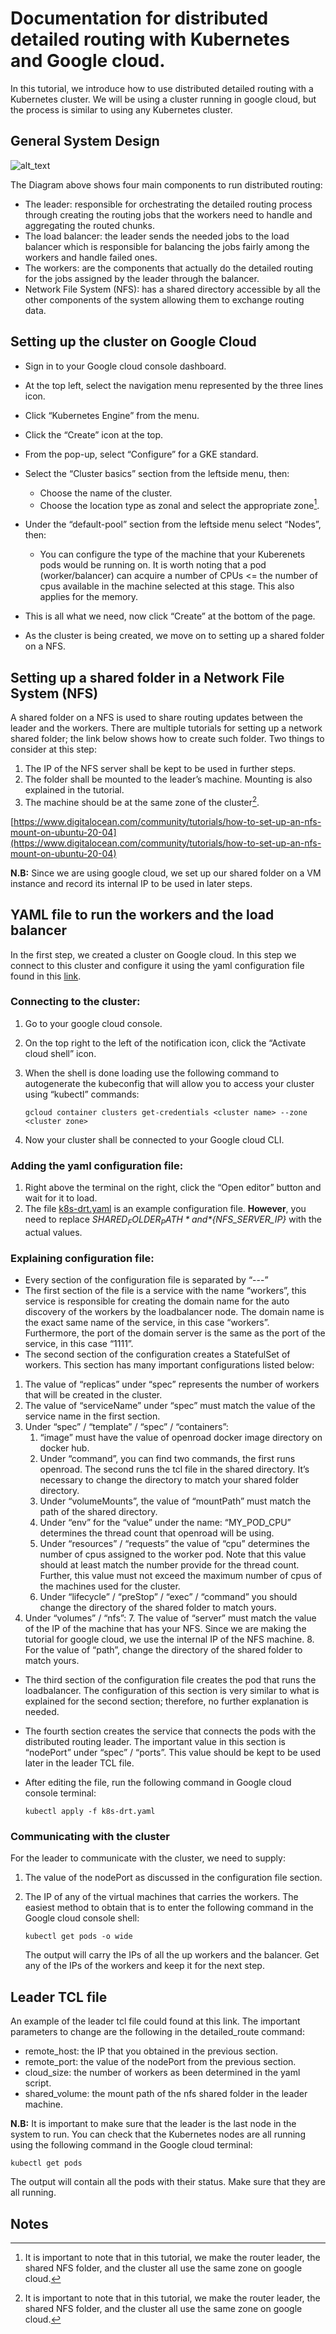 


# Documentation for distributed detailed routing with Kubernetes and Google cloud.

In this tutorial, we introduce how to use distributed detailed routing with a Kubernetes cluster. We will be using a cluster running in google cloud, but the process is similar to using any Kubernetes cluster.


## General System Design




![alt_text](gsd.jpg "System Components")


The Diagram above shows four main components to run distributed routing:

* The leader: responsible for orchestrating the detailed routing process through creating the routing jobs that the workers need to handle and aggregating the routed chunks.
* The load balancer: the leader sends the needed jobs to the load balancer which is responsible for balancing the jobs fairly among the workers and handle failed ones.
* The workers: are the components that actually do the detailed routing for the jobs assigned by the leader through the balancer.
* Network File System (NFS): has a shared directory accessible by all the other components of the system allowing them to exchange routing data.

 


## Setting up the cluster on Google Cloud

* Sign in to your Google cloud console dashboard.
* At the top left, select the navigation menu represented by the three lines icon.
* Click “Kubernetes Engine” from the menu. 
* Click the “Create” icon at the top.
* From the pop-up, select “Configure” for a GKE standard.
* Select the “Cluster basics” section from the leftside menu, then:
    * Choose the name of the cluster. 
    * Choose the location type as zonal and select the appropriate zone[^1].


* Under the “default-pool” section from the leftside menu select “Nodes”, then:
    * You can configure the type of the machine that your Kuberenets pods would be running on. It is worth noting that a pod (worker/balancer) can acquire a number of CPUs  &lt;= the number of cpus available in the machine selected at this stage. This also applies for the memory.
* This is all what we need, now click “Create” at the bottom of the page.
* As the cluster is being created, we move on to setting up a shared folder on a NFS.


## Setting up a shared folder in a Network File System (NFS)

A shared folder on a NFS is used to share routing updates between the leader and the workers. There are multiple tutorials for setting up a network shared folder; the link below shows how to create such folder. Two things to consider at this step:



1. The IP of the NFS server shall be kept to be used in further steps.
2. The folder shall be mounted to the leader’s machine. Mounting is also explained in the tutorial.
3. The machine should be at the same zone of the cluster[^1].

[https://www.digitalocean.com/community/tutorials/how-to-set-up-an-nfs-mount-on-ubuntu-20-04](https://www.digitalocean.com/community/tutorials/how-to-set-up-an-nfs-mount-on-ubuntu-20-04)

**N.B:** Since we are using google cloud, we set up our shared folder on a VM instance and record its internal IP to be used in later steps. 


## YAML file to run the workers and the load balancer 

In the first step, we created a cluster on Google cloud. In this step we connect to this cluster and configure it using the yaml configuration file found in this [link](https://github.com/osamahammad21/OpenROAD-K8S/blob/master/balancer_and_workers.yaml).


### Connecting to the cluster:

1. Go to your google cloud console.
2. On the top right to the left of the notification icon, click the “Activate cloud shell” icon. 
3. When the shell is done loading use the following command to autogenerate the kubeconfig that will allow you to access your cluster using “kubectl” commands: 

       gcloud container clusters get-credentials <cluster name> --zone <cluster zone>

4. Now your cluster shall be connected to your Google cloud CLI.


### Adding the yaml configuration file:

1. Right above the terminal on the right, click the “Open editor” button and wait for it to load.
2. The file [k8s-drt.yaml](../test/Distributed/k8s-drt.yaml) is an example configuration file. **However**, you need to replace *${SHARED_FOLDER_PATH}* and *${NFS_SERVER_IP}* with the actual values.


### Explaining configuration file:

* Every section of the configuration file is separated by “---” 
* The first section of the file is a service with the name “workers”, this service is responsible for creating the domain name for the auto discovery of the workers by the loadbalancer node. The domain name is the exact same name of the service, in this case “workers”. Furthermore, the port of the domain server is the same as the port of the service, in this case “1111”.
* The second section of the configuration creates a StatefulSet of workers. This section has many important configurations listed below:
1. The value of “replicas” under “spec” represents the number of workers that will be created in the cluster.
2. The value of “serviceName” under “spec” must match the value of the service name in the first section.
3.  Under “spec” / “template” / “spec” / “containers”:
    1. “image” must have the value of openroad docker image directory on docker hub.
    2. Under “command”, you can find two commands, the first runs openroad. The second runs the tcl file in the shared directory. It’s necessary to change the directory to match your shared folder directory.
    3. Under “volumeMounts”, the value of “mountPath” must match the path of the shared directory.
    4. Under “env” for the “value” under the name: “MY_POD_CPU” determines the thread count that openroad will be using.
    5. Under “resources” / “requests” the value of “cpu” determines the number of cpus assigned to the worker pod. Note that this value should at least match the number provide for the thread count. Further, this value must not exceed the maximum number of cpus of the machines used for the cluster.
    6. Under “lifecycle” / “preStop” / “exec” / “command” you should change the directory of the shared folder to match yours.
4. Under “volumes” / “nfs”:
    7. The value of “server” must match the value of the IP of the machine that has your NFS. Since we are making the tutorial for google cloud, we use the internal IP of the NFS machine. 
    8. For the value of “path”, change the directory of the shared folder to match yours.
* The third section of the configuration file creates the pod that runs the loadbalancer. The configuration of this section is very similar to what is explained for the second section; therefore, no further explanation is needed.
* The fourth section creates the service that connects the pods with the distributed routing leader. The important value in this section is “nodePort” under “spec” / “ports”. This value should be kept to be used later in the leader TCL file. 
* After editing the file, run the following command in Google cloud console terminal:

    ```
    kubectl apply -f k8s-drt.yaml
    ```

### Communicating with the cluster

For the leader to communicate with the cluster, we need to supply:

1. The value of the nodePort as discussed in the configuration file section.
2. The IP of any of the virtual machines that carries the workers. The easiest method to obtain that is to enter the following command in the Google cloud console shell:

    ```
    kubectl get pods -o wide
    ```
    The output will carry the IPs of all the up workers and the balancer. Get any of the IPs of the workers and keep it for the next step.

## Leader TCL file

An example of the leader tcl file could found at this link. The important parameters to change are the following in the detailed_route command:

* remote_host: the IP that you obtained in the previous section.
* remote_port: the value of the nodePort from the previous section.
* cloud_size: the number of workers as been determined in the yaml script.
* shared_volume: the mount path of the nfs shared folder in the leader machine.

**N.B:** It is important to make sure that the leader is the last node in the system to run. You can check that the Kubernetes nodes are all running using the following command in the Google cloud terminal:

```
kubectl get pods
```

The output will contain all the pods with their status. Make sure that they are all running.


## Notes

[^1]: It is important to note that in this tutorial, we make the router leader, the shared NFS folder, and the cluster all use the same zone on google cloud.
